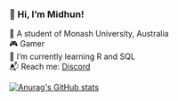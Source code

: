 <!-- Level 1: Simple bio and stats -->


### 👋 Hi, I’m Midhun!

🏫 A student of Monash University, Australia<br/>
🎮 Gamer<br/>
🌱 I’m currently learning R and SQL<br/>
📬 Reach me: [Discord](https://discord.com/users/727456826542522679)<br/>

[![Anurag's GitHub stats](https://github-readme-stats.vercel.app/api?username=MidhunUnnikrishnan7)](https://github.com/MidhunUnnikrishnan7/github-readme-stats)
